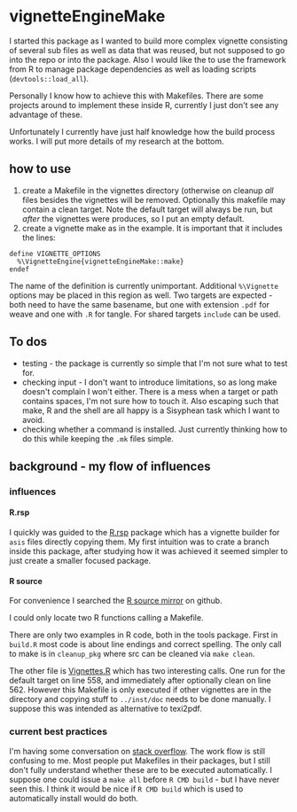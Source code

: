 # vignetteEngineMake

I started this package as I wanted to build more complex
vignette consisting of several sub files as well as data
that was reused, but not supposed to go into the repo or
into the package.  Also I would like the to use the
framework from R to manage package dependencies as well as
loading scripts (`devtools::load_all`).

Personally I know how to achieve this with Makefiles.  There
are some projects around to implement these inside R,
currently I just don't see any advantage of these.

Unfortunately I currently have just  half knowledge  how the
build process works.  I will put more details of my research
at the bottom.

## how to use

1. create a Makefile in the vignettes directory (otherwise
   on cleanup _all_ files besides the vignettes will be
   removed.  Optionally this makefile may contain a clean
   target.  Note the default target will always be run, but
   _after_ the vignettes were produces,  so I put an empty
   default.
2. create a vignette make as in the example.  It is
   important that it includes the lines:
```
define VIGNETTE_OPTIONS
  %\VignetteEngine{vignetteEngineMake::make}
endef
```

The name of the definition is currently unimportant.  Additional
`%\Vignette` options may be placed in this region as
well.  Two targets are expected - both need to have the
same basename, but one with extension `.pdf` for weave
and one with `.R` for tangle.  For shared targets
`include` can be used.


## To dos

- testing - the package is currently so simple that I'm not
    sure what to test for.
- checking input - I don't want to introduce limitations, so
    as long make doesn't complain I won't either.  There is
    a mess when a target or path contains spaces,  I'm not
    sure how to touch it.  Also escaping such that make, R and
    the shell are all happy is a Sisyphean task which I want
    to avoid.
- checking whether a command is installed.  Just currently
    thinking how to do this while keeping the `.mk` files
    simple.


## background - my flow of influences

### influences

#### R.rsp

I quickly was guided to the [R.rsp] package which has a
vignette builder for `asis` files directly copying them.  My
first intuition was to crate a branch inside this package,
after studying how it was achieved it seemed simpler to
just create a smaller focused package.

#### R source 

For convenience I searched the [R source mirror] on github.

I could only locate two R functions calling a Makefile.

There are only two examples in R code, both in the tools
package.  First in `build.R`  most code is about line
endings and correct spelling.  The only call to make is in
`cleanup_pkg` where src can be cleaned via `make clean`. 

The other file is [Vignettes.R] which has two interesting
calls.  One run for the default target on line 558, and
immediately after optionally clean on line 562.  However
this Makefile is only executed if other vignettes are in the
directory and copying stuff to `../inst/doc` needs to be
done manually.  I suppose this was intended as alternative
to texi2pdf.

### current best practices

I'm having some conversation on [stack overflow][sodiss].
The work flow is still confusing to me.  Most people put
Makefiles in their packages, but I still don't fully
understand whether these are to be executed automatically.
I suppose one could issue a `make all` before `R CMD build` - but I have never seen this.  I think it would be nice if `R CMD build` which is used to automatically install would do both.

[R.rsp]:https://cran.r-project.org/web/packages/R.rsp/index.html
[sodiss]: https://stackoverflow.com/questions/46741739/how-to-use-makefiles-with-r-cmd-build
[Vignettes.R]: https://github.com/wch/r-source/blob/trunk/src/library/tools/R/Vignettes.R
[R source mirror]: https://github.com/wch/r-source

